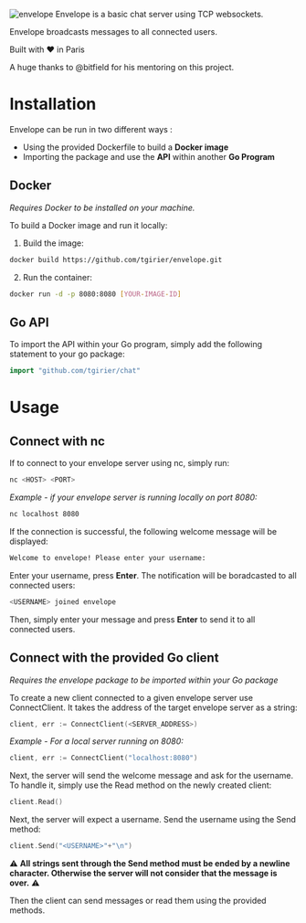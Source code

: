 ![envelope](https://i.imgur.com/ZzxTAKL.gif)
Envelope is a basic chat server using TCP websockets.

Envelope broadcasts messages to all connected users.

Built with :heart: in Paris

A huge thanks to @bitfield for his mentoring on this project.

# Installation

Envelope can be run in two different ways :

* Using the provided Dockerfile to build a **Docker image**
* Importing the package and use the **API** within another **Go Program**

## Docker

*Requires Docker to be installed on your machine.*

To build a Docker image and run it locally:

1. Build the image:
```bash
docker build https://github.com/tgirier/envelope.git
```
2. Run the container:
```bash
docker run -d -p 8080:8080 [YOUR-IMAGE-ID]
```

## Go API

To import the API within your Go program, simply add the following statement to your go package:
```Go
import "github.com/tgirier/chat"
```

# Usage

## Connect with nc

If to connect to your envelope server using nc, simply run:
```bash
nc <HOST> <PORT>
```
*Example - if your envelope server is running locally on port 8080:*
```bash
nc localhost 8080
```
If the connection is successful, the following welcome message will be displayed:
```bash
Welcome to envelope! Please enter your username:
```
Enter your username, press **Enter**. The notification will be boradcasted to all connected users:
```bash
<USERNAME> joined envelope
```
Then, simply enter your message and press **Enter** to send it to all connected users.

## Connect with the provided Go client

*Requires the envelope package to be imported within your Go package*

To create a new client connected to a given envelope server use ConnectClient. It takes the address of the target envelope server as a string:
```Go
client, err := ConnectClient(<SERVER_ADDRESS>)
```
*Example - For a local server running on 8080:*
```Go
client, err := ConnectClient("localhost:8080")
```

Next, the server will send the welcome message and ask for the username. To handle it, simply use the Read method on the newly created client:
```Go
client.Read()
```
Next, the server will expect a username. Send the username using the Send method:
```Go
client.Send("<USERNAME>"+"\n")
```
:warning: **All strings sent through the Send method must be ended by a newline character. Otherwise the server will not consider that the message is over.** :warning:

Then the client can send messages or read them using the provided methods.